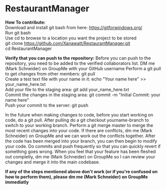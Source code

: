 # RestaurantManager

<b>How To contribute:</b>  
Download and install git bash from here: https://gitforwindows.org/  
Run git bash  
Use cd to browse to a location you want the project to be stored  
git clone https://github.com/Xanawatt/RestaurantManager.git  
cd RestaurantManager



<b>Verify that you can push to the repository:</b> 
Before you can push to the repository, you need to be added to the verified collaborators list. DM me (Mark Schneider) on GroupMe with your GitHub username
Perform a git pull to get changes from other members: git pull  
Create a test text file with your name in it: echo "Your name here" >> your_name_here.txt  
Add your file to the staging area: git add your_name_here.txt  
Commit the changes in the staging area: git commit -m "Initial Commit: your name here"  
Push your commit to the server: git push  

In the future when making changes to code, before you start working on code, do a git pull. After pulling do a git checkout yourname-branch to switch to your working branch. Perform a git merge master to merge the most recent changes into your code. If there are conflicts, dm me (Mark Schneider) on GroupMe and we can work out the conflicts together. After the code has been merged into your branch, you can then begin to modify your code. Do commits and push frequently so that you can quickly revert if something goes wrong. When you feel that your feature has been fleshed out completly, dm me (Mark Schneider) on GroupMe so I can review your changes and merge it into the main codebase.

<b>If any of the steps mentioned above don't work (or if you're confused on how to perform them), please dm me (Mark Schneider) on GroupMe immediatly<b>

